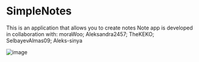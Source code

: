 # SimpleNotes
This is an application that allows you to create notes Note app is developed in collaboration with: moraWoo; Aleksandra2457; TheKEKO; SelbayevAlmas09; Aleks-sinya

![image](https://github.com/Aleks-sinya/SimpleNotes/blob/b46837c1f12004dd9c000d9377ad0ec553242631/Simplenote%20record%20Iphone%2013.gif)
